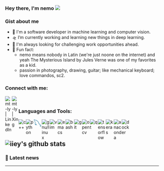 ### Hey there, I'm nemo [<img width="26px" src="https://github.com/simple-icons/simple-icons/blob/develop/icons/github.svg" />][website]

### Gist about me
- 🎤 I'm a software developer in machine learning and computer vision.
- 🛸 I’m currently working and learning new things in deep learning.
- 🌋 I'm always looking for challenging work opportunities ahead.
- 🤣 Fun fact:
  - nemo means nobody in Latin (we're just noone on the internet) and yeah The Mysterious Island by Jules Verne was one of my favorites as a kid.
  - passion in photography, drawing, guitar; like mechanical keyboard; love commandos, sc2.

### Connect with me:

[<img align="left" alt="mt-ly | LinkedIn" width="22px" src="https://cdn.jsdelivr.net/npm/simple-icons@v3/icons/linkedin.svg" />][linkedin]
[<img align="left" alt="mt-ly | Xing" width="22px" src="https://github.com/simple-icons/simple-icons/blob/develop/icons/xing.svg" />][xing]

<br />

### Languages and Tools:

[<img align="left" alt="c++" width="24px" src="https://github.com/isocpp/logos/blob/master/cpp_logo.svg" />][cpp]
[<img align="left" alt="python" width="26px" src="https://github.com/simple-icons/simple-icons/blob/develop/icons/python.svg" />][python]
[<img align="left" alt="mysql" width="26px" src="https://github.com/devicons/devicon/blob/master/icons/mysql/mysql-plain.svg" />][mysql]
[<img align="left" alt="gnu/linux" width="26px" src="https://github.com/FortAwesome/Font-Awesome/blob/master/svgs/brands/linux.svg" />][gnulinux]
[<img align="left" alt="vim" width="26px" src="https://github.com/simple-icons/simple-icons/blob/develop/icons/vim.svg" />][vim]
[<img align="left" alt="emacs" width="26px" src="https://github.com/simple-icons/simple-icons/blob/develop/icons/gnuemacs.svg" />][emacs]
[<img align="left" alt="bash" width="28px" src="https://github.com/simple-icons/simple-icons/blob/develop/icons/gnubash.svg" />][bash]
[<img align="left" alt="git" width="26px" src="https://github.com/simple-icons/simple-icons/blob/develop/icons/git.svg" />][git]
[<img align="left" alt="opencv" width="26px" src="https://icon-icons.com/icons2/2148/PNG/64/opencv_icon_132129.png" />][opencv]
[<img align="left" alt="qt" width="26px" src="https://github.com/simple-icons/simple-icons/blob/develop/icons/qt.svg" />][qt]
[<img align="left" alt="tensorflow" width="26px" src="https://github.com/simple-icons/simple-icons/blob/develop/icons/tensorflow.svg" />][tensorflow]
[<img align="left" alt="keras" width="26px" src="https://github.com/simple-icons/simple-icons/blob/develop/icons/keras.svg" />][keras]
[<img align="left" alt="anaconda" width="26px" src="https://github.com/simple-icons/simple-icons/blob/develop/icons/anaconda.svg" />][anaconda]
[<img align="left" alt="docker" width="26px" src="https://github.com/simple-icons/simple-icons/blob/develop/icons/docker.svg" />][docker]
<br />
<br />

![iiey's github stats](https://github-readme-stats.vercel.app/api?username=iiey&show_icons=true&hide_border=true)
---

### 📕 Latest news
<!-- BLOG-POST-LIST:START -->
<!-- BLOG-POST-LIST:END -->
---

[website]: https://iiey.github.io
[linkedin]: https://linkedin.com/in/mt-ly
[xing]: https://www.xing.com/profile/MinhTriet_Ly
[cpp]: https://en.wikipedia.org/wiki/C%2B%2B
[python]: https://en.wikipedia.org/wiki/Python_(programming_language)
[vim]: https://github.com/vim/vim
[emacs]: https://www.gnu.org/software/emacs/
[gnulinux]: https://www.gnu.org/gnu/linux-and-gnu.en.html
[bash]: https://en.wikipedia.org/wiki/Bash_(Unix_shell)
[mysql]: https://en.wikipedia.org/wiki/MySQL
[git]: https://en.wikipedia.org/wiki/Git
[opencv]: https://docs.opencv.org/4.4.0/
[qt]: https://doc.qt.io/qt-5/reference-overview.html
[tensorflow]: https://www.tensorflow.org/api_docs
[keras]: https://keras.io/api/
[docker]: https://docs.docker.com/
[anaconda]: https://docs.anaconda.com/anaconda/
